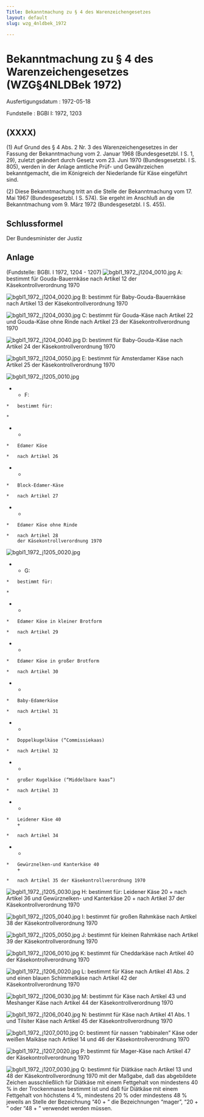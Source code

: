 ```yaml
---
Title: Bekanntmachung zu § 4 des Warenzeichengesetzes
layout: default
slug: wzg_4nldbek_1972

---
```


# Bekanntmachung zu § 4 des Warenzeichengesetzes (WZG§4NLDBek 1972)

Ausfertigungsdatum
:   1972-05-18

Fundstelle
:   BGBl I: 1972, 1203



## (XXXX)

(1) Auf Grund des § 4 Abs. 2 Nr. 3 des Warenzeichengesetzes in der
Fassung der Bekanntmachung vom 2. Januar 1968 (Bundesgesetzbl. I S. 1,
29), zuletzt geändert durch Gesetz vom 23. Juni 1970 (Bundesgesetzbl.
I S. 805), werden in der Anlage amtliche Prüf- und Gewährzeichen
bekanntgemacht, die im Königreich der Niederlande für Käse eingeführt
sind.

(2)
Diese Bekanntmachung tritt an die Stelle der Bekanntmachung vom 17.
Mai 1967 (Bundesgesetzbl. I S. 574).              Sie ergeht im
Anschluß an die Bekanntmachung vom 9. März 1972 (Bundesgesetzbl. I S.
455).


## Schlussformel

Der Bundesminister der Justiz


## Anlage

(Fundstelle: BGBl. I 1972, 1204 - 1207)
![bgbl1_1972_j1204_0010.jpg](bgbl1_1972_j1204_0010.jpg)
A:  bestimmt für Gouda-Bauernkäse nach Artikel 12 der
    Käsekontrollverordnung 1970



![bgbl1_1972_j1204_0020.jpg](bgbl1_1972_j1204_0020.jpg)
B:  bestimmt für Baby-Gouda-Bauernkäse nach Artikel 13 der
    Käsekontrollverordnung 1970



![bgbl1_1972_j1204_0030.jpg](bgbl1_1972_j1204_0030.jpg)
C:  bestimmt für Gouda-Käse nach Artikel 22 und Gouda-Käse ohne Rinde nach
    Artikel 23 der Käsekontrollverordnung 1970



![bgbl1_1972_j1204_0040.jpg](bgbl1_1972_j1204_0040.jpg)
D:  bestimmt für Baby-Gouda-Käse nach Artikel 24 der
    Käsekontrollverordnung 1970



![bgbl1_1972_j1204_0050.jpg](bgbl1_1972_j1204_0050.jpg)
E:  bestimmt für Amsterdamer Käse nach Artikel 25 der
    Käsekontrollverordnung 1970



![bgbl1_1972_j1205_0010.jpg](bgbl1_1972_j1205_0010.jpg)
*    *   F:

    *   bestimmt für:

    *

*    *
    *   Edamer Käse

    *   nach Artikel 26


*    *
    *   Block-Edamer-Käse

    *   nach Artikel 27


*    *
    *   Edamer Käse ohne Rinde

    *   nach Artikel 28
        der Käsekontrollverordnung 1970



![bgbl1_1972_j1205_0020.jpg](bgbl1_1972_j1205_0020.jpg)
*    *   G:

    *   bestimmt für:

    *

*    *
    *   Edamer Käse in kleiner Brotform

    *   nach Artikel 29


*    *
    *   Edamer Käse in großer Brotform

    *   nach Artikel 30


*    *
    *   Baby-Edamerkäse

    *   nach Artikel 31


*    *
    *   Doppelkugelkäse (“Commissiekaas)

    *   nach Artikel 32


*    *
    *   großer Kugelkäse (“Middelbare kaas”)

    *   nach Artikel 33


*    *
    *   Leidener Käse 40
        +

    *   nach Artikel 34


*    *
    *   Gewürznelken-und Kanterkäse 40
        +

    *   nach Artikel 35 der Käsekontrollverordnung 1970



![bgbl1_1972_j1205_0030.jpg](bgbl1_1972_j1205_0030.jpg)
H:  bestimmt für: Leidener Käse 20
    +                    nach Artikel 36 und Gewürznelken- und Kanterkäse
    20
    +                    nach Artikel 37 der Käsekontrollverordnung 1970



![bgbl1_1972_j1205_0040.jpg](bgbl1_1972_j1205_0040.jpg)
I:  bestimmt für großen Rahmkäse nach Artikel 38 der
    Käsekontrollverordnung 1970



![bgbl1_1972_j1205_0050.jpg](bgbl1_1972_j1205_0050.jpg)
J:  bestimmt für kleinen Rahmkäse nach Artikel 39 der
    Käsekontrollverordnung 1970



![bgbl1_1972_j1206_0010.jpg](bgbl1_1972_j1206_0010.jpg)
K:  bestimmt für Cheddarkäse nach Artikel 40 der Käsekontrollverordnung
    1970



![bgbl1_1972_j1206_0020.jpg](bgbl1_1972_j1206_0020.jpg)
L:  bestimmt für Käse nach Artikel 41 Abs. 2 und einen blauen Schimmelkäse
    nach Artikel 42 der Käsekontrollverordnung 1970



![bgbl1_1972_j1206_0030.jpg](bgbl1_1972_j1206_0030.jpg)
M:  bestimmt für Käse nach Artikel 43 und Meshanger Käse nach Artikel 44
    der Käsekontrollverordnung 1970



![bgbl1_1972_j1206_0040.jpg](bgbl1_1972_j1206_0040.jpg)
N:  bestimmt für Käse nach Artikel 41 Abs. 1 und Tilsiter Käse nach
    Artikel 45 der Käsekontrollverordnung 1970



![bgbl1_1972_j1207_0010.jpg](bgbl1_1972_j1207_0010.jpg)
O:  bestimmt für nassen “rabbinalen” Käse oder weißen Maikäse nach Artikel
    14 und 46 der Käsekontrollverordnung 1970



![bgbl1_1972_j1207_0020.jpg](bgbl1_1972_j1207_0020.jpg)
P:  bestimmt für Mager-Käse nach Artikel 47 der Käsekontrollverordnung
    1970



![bgbl1_1972_j1207_0030.jpg](bgbl1_1972_j1207_0030.jpg)
Q:  bestimmt für Diätkäse nach Artikel 13 und 48 der
    Käsekontrollverordnung 1970 mit der Maßgabe, daß das abgebildete
    Zeichen ausschließlich für Diätkäse mit einem Fettgehalt von
    mindestens 40 % in der Trockenmasse bestimmt ist und daß für Diätkäse
    mit einem Fettgehalt von höchstens 4 %, mindestens 20 % oder
    mindestens 48 % jeweils an Stelle der Bezeichnung “40
    +                   ” die Bezeichnungen “mager”, “20
    +                   ” oder “48
    +                   ” verwendet werden müssen.




